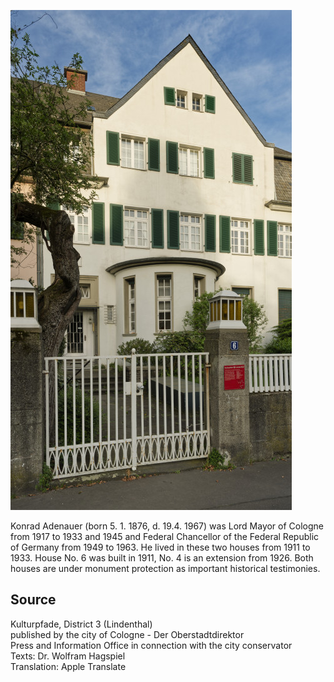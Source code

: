 ![Wohnhäuser von Konrad Adenauer](./images/05315000-b03-t06/p6.7.jpg)

Konrad Adenauer (born 5. 1. 1876, d. 19.4. 1967) was Lord Mayor of Cologne from 1917 to 1933 and 1945 and Federal Chancellor of the Federal Republic of Germany from 1949 to 1963. He lived in these two houses from 1911 to 1933. House No. 6 was built in 1911, No. 4 is an extension from 1926. Both houses are under monument protection as important historical testimonies.

## Source

Kulturpfade, District 3 (Lindenthal)  
published by the city of Cologne - Der Oberstadtdirektor  
Press and Information Office in connection with the city conservator  
Texts: Dr. Wolfram Hagspiel  
Translation: Apple Translate